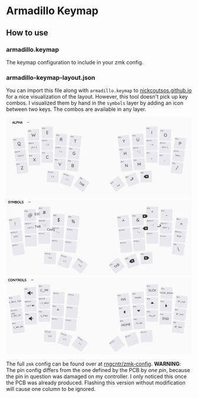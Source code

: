 # Armadillo Keymap

## How to use

### armadillo.keymap

The keymap configuration to include in your zmk config.

### armadillo-keymap-layout.json

You can import this file along with `armadillo.keymap` to [nickcoutsos.github.io](https://nickcoutsos.github.io/keymap-editor/) for a nice visualization of the layout. However, this tool doesn't pick up key combos. I visualized them by hand in the `symbols` layer by adding an icon between two keys. The combos are available in any layer.

![Alpha Layer Layout](img/alpha-layer.png)
![Symbols Layer Layout](img/symbols-layer.png)
![Controls Layer Layout](img/controls-layer.png)

The full `zmk` config can be found over at [rngcntr/zmk-config](https://github.com/rngcntr/zmk-config).
**WARNING**: The pin config differs from the one defined by the PCB by *one pin*, because the pin in question was damaged on my controller. I only noticed this once the PCB was already produced. Flashing this version without modification will cause one column to be ignored.